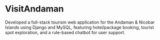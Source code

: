 # VisitAndaman
Developed a full-stack tourism web application for the Andaman &amp; Nicobar Islands using Django and MySQL, featuring hotel/package booking, tourist spot exploration, and a rule-based chatbot for user support.
